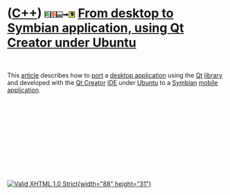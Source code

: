 



 

 

 

 

 

([C++](Cpp.htm)) ![Qt Creator](PicQtCreator.png)![Ubuntu](PicUbuntu.png)![Desktop](PicDesktop.png)![to](PicTo.png)![Symbian](PicSymbian.png) [From desktop to Symbian application, using Qt Creator under Ubuntu](CppFromQtCreatorUbuntuDesktopToSymbian.htm)
=============================================================================================================================================================================================================================================================

 

This [article](CppArticle.htm) describes how to [port](CppPort.htm) a
[desktop application](CppDesktopApplication.htm) using the
[Qt](CppQt.htm) [library](CppLibrary.htm) and developed with the [Qt
Creator](CppQtCreator.htm) [IDE](CppIde.htm) under
[Ubuntu](CppUbuntu.htm) to a [Symbian](CppSymbian.htm) [mobile
application](CppMobileApplication.htm).

 

 

 

 

 





 

[![Valid XHTML 1.0 Strict](valid-xhtml10.png){width="88"
height="31"}](http://validator.w3.org/check?uri=referer)
